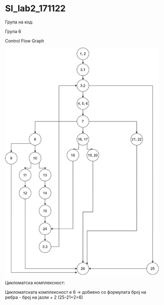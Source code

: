 # SI_lab2_171122

<x4> Група на код:

<x3> Група 6

<x4> Control Flow Graph
  
![](/Lab2_CFG_171122.jpg)

<x4> Цикломатска комплексност:

Цикломатската комплексност е 6 -> добиено со формулата број на ребра - број на јазли + 2 (25-21+2=6)
